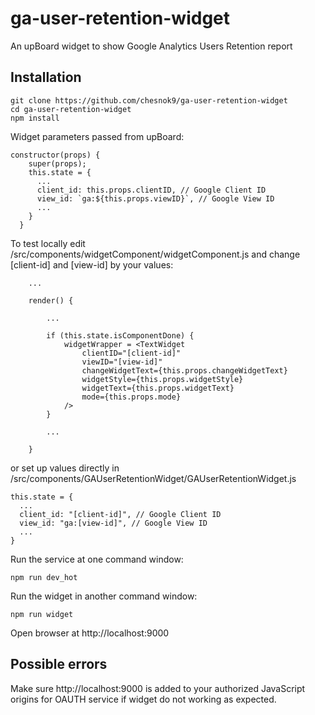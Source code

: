 # ga-user-retention-widget

An upBoard widget to show Google Analytics Users Retention report

## Installation

```
git clone https://github.com/chesnok9/ga-user-retention-widget
cd ga-user-retention-widget
npm install
```

Widget parameters passed from upBoard:
```
constructor(props) {
    super(props);
    this.state = {
      ...
      client_id: this.props.clientID, // Google Client ID
      view_id: `ga:${this.props.viewID}`, // Google View ID
      ...
    }
  }
```

To test locally edit /src/components/widgetComponent/widgetComponent.js and change [client-id] and [view-id] by your values:
```
    ...

    render() {

        ...

        if (this.state.isComponentDone) {
            widgetWrapper = <TextWidget
                clientID="[client-id]"
                viewID="[view-id]"
                changeWidgetText={this.props.changeWidgetText}
                widgetStyle={this.props.widgetStyle}
                widgetText={this.props.widgetText}
                mode={this.props.mode}
            />
        }

        ...

    }
```

or set up values directly in /src/components/GAUserRetentionWidget/GAUserRetentionWidget.js

```
this.state = {
  ...
  client_id: "[client-id]", // Google Client ID
  view_id: "ga:[view-id]", // Google View ID
  ...
}
```

Run the service at one command window:
```
npm run dev_hot
```

Run the widget in another command window:
```
npm run widget
```

Open browser at http://localhost:9000

## Possible errors

Make sure http://localhost:9000 is added to your authorized JavaScript origins for OAUTH service if widget do not working as expected.